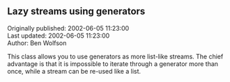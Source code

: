 ## Lazy streams using generators  
Originally published: 2002-06-05 11:23:00  
Last updated: 2002-06-05 11:23:00  
Author: Ben Wolfson  
  
This class allows you to use generators as more list-like streams.  The chief advantage is that it is impossible to iterate through a generator more than once, while a stream can be re-used like a list.